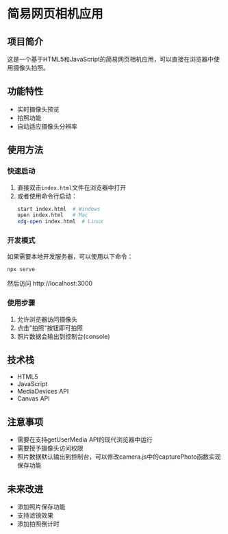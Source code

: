 # 简易网页相机应用

## 项目简介
这是一个基于HTML5和JavaScript的简易网页相机应用，可以直接在浏览器中使用摄像头拍照。

## 功能特性
- 实时摄像头预览
- 拍照功能
- 自动适应摄像头分辨率

## 使用方法

### 快速启动
1. 直接双击`index.html`文件在浏览器中打开
2. 或者使用命令行启动：
   ```bash
   start index.html  # Windows
   open index.html   # Mac
   xdg-open index.html  # Linux
   ```

### 开发模式
如果需要本地开发服务器，可以使用以下命令：
```bash
npx serve
```
然后访问 http://localhost:3000

### 使用步骤
1. 允许浏览器访问摄像头
2. 点击"拍照"按钮即可拍照
3. 照片数据会输出到控制台(console)

## 技术栈
- HTML5
- JavaScript
- MediaDevices API
- Canvas API

## 注意事项
- 需要在支持getUserMedia API的现代浏览器中运行
- 需要授予摄像头访问权限
- 照片数据默认输出到控制台，可以修改camera.js中的capturePhoto函数实现保存功能

## 未来改进
- 添加照片保存功能
- 支持滤镜效果
- 添加拍照倒计时